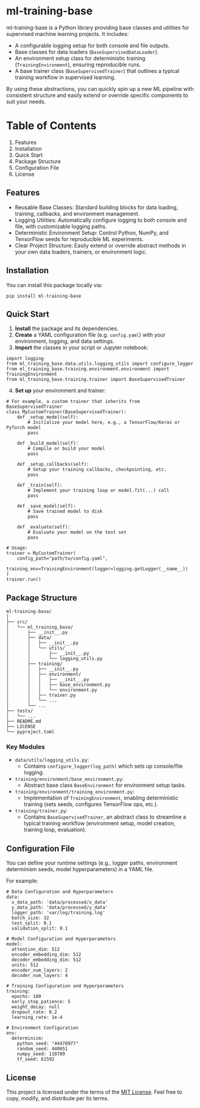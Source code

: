 # ml-training-base

ml-training-base is a Python library providing base classes and utilities for supervised machine learning projects. It includes:
* A configurable logging setup for both console and file outputs. 
* Base classes for data loaders (`BaseSupervisedDataLoader`).
* An environment setup class for deterministic training (`TrainingEnvironment`), ensuring reproducible runs.
* A base trainer class (`BaseSupervisedTrainer`) that outlines a typical training workflow in supervised learning.

By using these abstractions, you can quickly spin up a new ML pipeline with consistent structure and easily extend or override specific components to suit your needs.

# Table of Contents
1. Features
2. Installation
3. Quick Start
4. Package Structure
5. Configuration File
6. License

## Features
* Reusable Base Classes: Standard building blocks for data loading, training, callbacks, and environment management. 
* Logging Utilities: Automatically configure logging to both console and file, with customizable logging paths. 
* Deterministic Environment Setup: Control Python, NumPy, and TensorFlow seeds for reproducible ML experiments. 
* Clear Project Structure: Easily extend or override abstract methods in your own data loaders, trainers, or environment logic.

## Installation
You can install this package locally via:
```
pip install ml-training-base
```

## Quick Start
1. **Install** the package and its dependencies.
2. **Create** a YAML configuration file (e.g. `config.yaml`) with your environment, logging, and data settings.
3. **Import** the classes in your script or Jupyter notebook:
```
import logging
from ml_training_base.data.utils.logging_utils import configure_logger
from ml_training_base.training.environment.environment import TrainingEnvironment
from ml_training_base.training.trainer import BaseSupervisedTrainer
```
4. **Set up** your environment and trainer:
```
# For example, a custom trainer that inherits from BaseSupervisedTrainer
class MyCustomTrainer(BaseSupervisedTrainer):
    def _setup_model(self):
        # Initialize your model here, e.g., a TensorFlow/Keras or PyTorch model
        pass

    def _build_model(self):
        # Compile or build your model
        pass

    def _setup_callbacks(self):
        # Setup your training callbacks, checkpointing, etc.
        pass

    def _train(self):
        # Implement your training loop or model.fit(...) call
        pass

    def _save_model(self):
        # Save trained model to disk
        pass

    def _evaluate(self):
        # Evaluate your model on the test set
        pass

# Usage:
trainer = MyCustomTrainer(
    config_path="path/to/config.yaml",
    training_env=TrainingEnvironment(logger=logging.getLogger(__name__))
)
trainer.run()
```

## Package Structure
```
ml-training-base/
│
├── src/
│   └── ml_training_base/
│       ├── __init__.py
│       ├── data/
│       │   ├── __init__.py
│       │   └── utils/
│       │       ├── __init__.py
│       │       └── logging_utils.py
│       ├── training/
│       │   ├── __init__.py
│       │   ├── environment/
│       │   │   ├── __init__.py
│       │   │   ├── base_environment.py
│       │   │   └── environment.py
│       │   ├── trainer.py
│       │   └── ...
│       └── ...
├── tests/
│   └── ...
├── README.md
├── LICENSE
└── pyproject.toml
```

### Key Modules
* `data/utils/logging_utils.py`:
  * Contains `configure_logger(log_path)` which sets up console/file logging.
* `training/environment/base_environment.py`: 
  * Abstract base class `BaseEnvironment` for environment setup tasks.
* `training/environment/training_environment.py`: 
  * Implementation of `TrainingEnvironment`, enabling deterministic training (sets seeds, configures TensorFlow ops, etc.).
* `training/trainer.py`: 
  * Contains `BaseSupervisedTrainer`, an abstract class to streamline a typical training workflow (environment setup, model creation, training loop, evaluation).

## Configuration File
You can define your runtime settings (e.g., logger paths, environment determinism seeds, model hyperparameters) in a YAML file. 

For example:
```
# Data Configuration and Hyperparameters
data:
  x_data_path: 'data/processed/x_data'
  y_data_path: 'data/processed/y_data'
  logger_path: 'var/log/training.log'
  batch_size: 32
  test_split: 0.1
  validation_split: 0.1

# Model Configuration and Hyperparameters
model:
  attention_dim: 512
  encoder_embedding_dim: 512
  decoder_embedding_dim: 512
  units: 512
  encoder_num_layers: 2
  decoder_num_layers: 4

# Training Configuration and Hyperparameters
training:
  epochs: 100
  early_stop_patience: 5
  weight_decay: null
  dropout_rate: 0.2
  learning_rate: 1e-4

# Environment Configuration
env:
  determinism:
    python_seed: "44478977"
    random_seed: 440651
    numpy_seed: 110789
    tf_seed: 61592
```

## License
This project is licensed under the terms of the [MIT License](https://opensource.org/license/mit).
Feel free to copy, modify, and distribute per its terms.